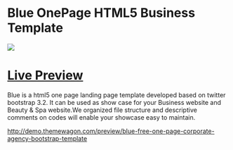 Blue OnePage HTML5 Business Template
========
<img src="https://cloud.githubusercontent.com/assets/10640964/5987921/7650444a-a970-11e4-91e4-6f53baebca99.jpg" />

<a href="http://themefisher.com/download/blue-one-page-business-template/">Live Preview</a>
========
Blue is a html5 one page landing page template developed based on twitter bootstrap 3.2. It can be used as show case for your Business website and Beauty &amp; Spa website.We organized file structure and descriptive comments on codes will enable your showcase easy to maintain.

http://demo.themewagon.com/preview/blue-free-one-page-corporate-agency-bootstrap-template
